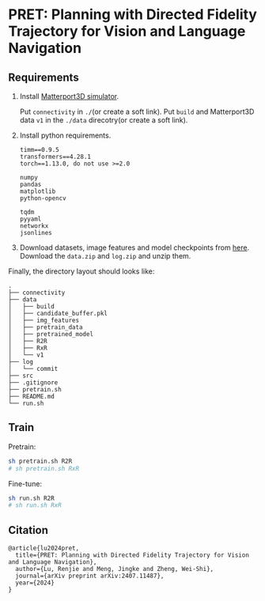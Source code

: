 # PRET: Planning with Directed Fidelity Trajectory for Vision and Language Navigation

## Requirements
1. Install [Matterport3D simulator](https://github.com/peteanderson80/Matterport3DSimulator).

    Put `connectivity` in `./`(or create a soft link).
    Put `build` and Matterport3D data `v1` in the `./data` direcotry(or create a soft link).

2. Install python requirements.

    ```text
    timm==0.9.5
    transformers==4.28.1
    torch==1.13.0, do not use >=2.0

    numpy
    pandas
    matplotlib
    python-opencv

    tqdm
    pyyaml
    networkx
    jsonlines
    ```

3. Download datasets, image features and model checkpoints from [here](https://drive.google.com/drive/folders/1U6MoboyOaDtm2dYiMr1mR4dtNYxahNEH?usp=sharing).
    Download the `data.zip` and `log.zip` and unzip them.


Finally, the directory layout should looks like:
```text
.
├── connectivity
├── data
│   ├── build
│   ├── candidate_buffer.pkl
│   ├── img_features
│   ├── pretrain_data
│   ├── pretrained_model
│   ├── R2R
│   ├── RxR
│   └── v1
├── log
│   └── commit
├── src
├── .gitignore
├── pretrain.sh
├── README.md
└── run.sh
```

## Train
Pretrain:
```bash
sh pretrain.sh R2R
# sh pretrain.sh RxR
```

Fine-tune:
```bash
sh run.sh R2R
# sh run.sh RxR
```


## Citation
```
@article{lu2024pret,
  title={PRET: Planning with Directed Fidelity Trajectory for Vision and Language Navigation},
  author={Lu, Renjie and Meng, Jingke and Zheng, Wei-Shi},
  journal={arXiv preprint arXiv:2407.11487},
  year={2024}
}
```